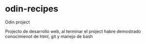 # odin-recipes
Odin project 

Projecto de desarrollo web, al terminar el project habre demostrado conocimienot de html, git y manejo de bash